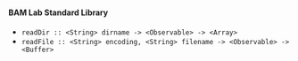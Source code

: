 #### BAM Lab Standard Library

* `readDir :: <String> dirname -> <Observable> -> <Array>`
* `readFile :: <String> encoding, <String> filename -> <Observable> -> <Buffer>`
